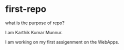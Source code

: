 # first-repo
what is the purpose of repo?

I am Karthik Kumar Munnur.

I am working on my first assigenment on the WebApps.
